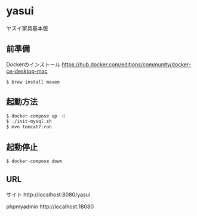 # yasui
ヤスイ家具基本版

## 前準備

Dockerのインストール
https://hub.docker.com/editions/community/docker-ce-desktop-mac

```bash:macの場合
$ brew install maven
```

## 起動方法

```bash
$ docker-compose up -d
$ ./init-mysql.sh
$ mvn tomcat7:run
```

## 起動停止

```
$ docker-compose down
```
## URL

サイト
http://localhost:8080/yasui

phpmyadmin
http://localhost:18080